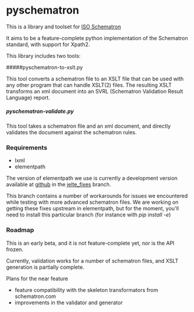 # pyschematron

This is a library and toolset for [ISO Schematron](https://http://schematron.com/)

It aims to be a feature-complete python implementation of the Schematron standard, with support for Xpath2.

This library includes two tools:


#####pyschematron-to-xslt.py

This tool converts a schematron file to an XSLT file that can be used with any other program that can handle XSLT(2) files. The resulting XSLT transforms an xml document into an SVRL (Schematron Validation Result Language) report.

##### pyschematron-validate.py

This tool takes a schematron file and an xml document, and directly validates the document against the schematron rules.


### Requirements

- lxml
- elementpath

The version of elementpath we use is currently a development version available at [github](https://github.com/tjeb/elementpath) in the [jelte_fixes](https://github.com/tjeb/elementpath/tree/jelte_fixes) branch.

This branch contains a number of workarounds for issues we encountered while testing with more advanced schematron files. We are working on getting these fixes upstream in elementpath, but for the moment, you'll need to install this particular branch (for instance with _pip install -e_)

### Roadmap

This is an early beta, and it is not feature-complete yet, nor is the API frozen.

Currently, validation works for a number of schematron files, and XSLT generation is partially complete.

Plans for the near feature

- feature compatibility with the skeleton transformators from schematron.com
- improvements in the validator and generator